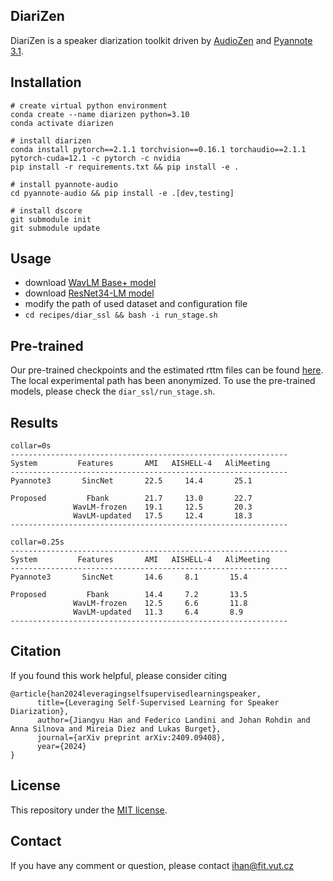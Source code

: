 ## DiariZen
DiariZen is a speaker diarization toolkit driven by [AudioZen](https://github.com/haoxiangsnr/spiking-fullsubnet) and [Pyannote 3.1](https://huggingface.co/pyannote/speaker-diarization-3.1). 


## Installation
```
# create virtual python environment
conda create --name diarizen python=3.10
conda activate diarizen

# install diarizen 
conda install pytorch==2.1.1 torchvision==0.16.1 torchaudio==2.1.1 pytorch-cuda=12.1 -c pytorch -c nvidia
pip install -r requirements.txt && pip install -e .

# install pyannote-audio
cd pyannote-audio && pip install -e .[dev,testing]

# install dscore
git submodule init
git submodule update
```

## Usage
- download [WavLM Base+ model](https://github.com/microsoft/unilm/blob/master/wavlm/README.md)
- download [ResNet34-LM model](https://huggingface.co/pyannote/wespeaker-voxceleb-resnet34-LM)
- modify the path of used dataset and configuration file
- `cd recipes/diar_ssl && bash -i run_stage.sh`

## Pre-trained 
Our pre-trained checkpoints and the estimated rttm files can be found [here](https://1drv.ms/f/s!Al8zHxdaFGuCiyQNBeav1eEB1Uiv?e=wsBhVU). The local experimental path has been anonymized. To use the pre-trained models, please check the `diar_ssl/run_stage.sh`.

## Results
```
collar=0s                           
--------------------------------------------------------------
System         Features       AMI   AISHELL-4   AliMeeting         
--------------------------------------------------------------
Pyannote3       SincNet       22.5     14.4       25.1

Proposed         Fbank        21.7     13.0       22.7
              WavLM-frozen    19.1     12.5       20.3
              WavLM-updated   17.5     12.4       18.3
--------------------------------------------------------------

collar=0.25s 
--------------------------------------------------------------
System         Features       AMI   AISHELL-4   AliMeeting         
--------------------------------------------------------------
Pyannote3       SincNet       14.6     8.1       15.4

Proposed         Fbank        14.4     7.2       13.5
              WavLM-frozen    12.5     6.6       11.8
              WavLM-updated   11.3     6.4       8.9
--------------------------------------------------------------
```

## Citation
If you found this work helpful, please consider citing
```
@article{han2024leveragingselfsupervisedlearningspeaker,
      title={Leveraging Self-Supervised Learning for Speaker Diarization}, 
      author={Jiangyu Han and Federico Landini and Johan Rohdin and Anna Silnova and Mireia Diez and Lukas Burget},
      journal={arXiv preprint arXiv:2409.09408},
      year={2024}
}
```


## License
This repository under the [MIT license](https://github.com/BUTSpeechFIT/DiariZen/blob/main/LICENSE).

## Contact
If you have any comment or question, please contact ihan@fit.vut.cz
